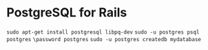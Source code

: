 PostgreSQL for Rails
=====
`sudo apt-get install postgresql libpq-dev`
`sudo -u postgres psql postgres`
`\password postgres`
`sudo -u postgres createdb mydatabase`
